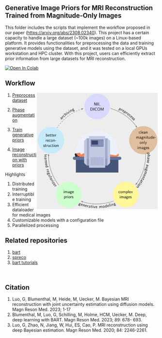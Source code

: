 ## Generative Image Priors for MRI Reconstruction Trained from Magnitude-Only Images

This folder includes the scripts that implement the workflow proposed in our paper (https://arxiv.org/abs/2308.02340). This project has a certain capacity to handle a large dataset (~100k images) on a Linux-based platform. It provides functionalities for preprocessing the data and training generative models using the dataset, and it was tested on a local GPUs workstation and HPC cluster. With this project, users can efficiently extract prior information from large datasets for MRI reconstruction.

[![Open In Colab](https://colab.research.google.com/assets/colab-badge.svg)](https://colab.research.google.com/github/ggluo/image-priors/blob/main/misc/demo_image_priors_colab.ipynb)


## Workflow
<img src="./misc/overview.png" alt="workflow" width="400" align="right"/>

1. [Preprocess dataset](./scripts/augmentation)

2. [Phase augmentation](./scripts/augmentation)
   
3. [Train generative priors](./scripts/train)
   
4. [Image reconstruction with priors](./scripts/recon)

Highlights

1. Distributed training
2. Interruptible training
3. Efficient dataloader for medical images
4. Customizable models with a configuration file
5. Parallelized processing

## Related repositories
1. [bart](https://github.com/mrirecon/bart)
2. [spreco](https://github.com/mrirecon/spreco)
3. [bart tutorials](https://github.com/mrirecon/bart-workshop)
   
<br clear="right"/>


## Citation
1. Luo, G, Blumenthal, M, Heide, M, Uecker, M. Bayesian MRI reconstruction with joint uncertainty estimation using diffusion models. Magn Reson Med. 2023; 1-17
2. Blumenthal, M, Luo, G, Schilling, M, Holme, HCM, Uecker, M. Deep, deep learning with BART. Magn Reson Med. 2023; 89: 678- 693.
3. Luo, G, Zhao, N, Jiang, W, Hui, ES, Cao, P. MRI reconstruction using deep Bayesian estimation. Magn Reson Med. 2020; 84: 2246-2261.
